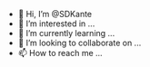 - 👋 Hi, I’m @SDKante
- 👀 I’m interested in ...
- 🌱 I’m currently learning ...
- 💞️ I’m looking to collaborate on ...
- 📫 How to reach me ...

<!---
SDKante/SDKante is a ✨ special ✨ repository because its `README.md` (this file) appears on your GitHub profile.
You can click the Preview link to take a look at your changes.
--->
